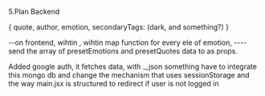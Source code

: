 <!-- 1.Add Home on Navbar -->
<!-- 2. if logged in reroute start login to home -->
<!-- 3.Put current <App/> on My Space -->
<!-- --make a route for my space -->
<!-- --Make another component and shift contents of <App /> to it. -->
<!-- 4.Move logout to botton -->
5.Plan Backend
<!-- --generate quote for each subemotion from the 5 main emotions with format -->
{
    quote,
    author, 
    emotion,
    secondaryTags: (dark, and something?)
}
<!-- (remember gloomy) -->
<!-- --create model for presetQuotes -->
<!-- --create model for presetEmotions -->
<!-- --create controller for both -->
<!-- ----fucntion for sending info(one for presetQuotes and one for presetEmotions) -->
<!-- --create routes for both -->
--on frontend, wihtin <App />, wihtin map function for every ele of emotion,
----send the array of presetEmotions and presetQuotes data to <EmotionCircle /> as props. 
<!-- ----create a new array by filtering the array of quotes, and appending all quotes whose emotion === ele(mapped emotion)
----send the temp array as prop to <EmotionCirlce />  -->

<!-- 09 Aug 2023 -->
Added google auth, it fetches data, with ._json something
have to integrate this mongo db and change the mechanism that uses sessionStorage and the way main.jsx is structured
to redirect if user is not logged in 